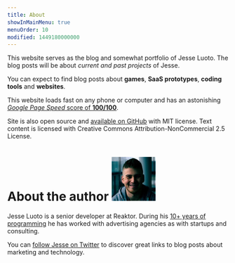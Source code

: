 ```yaml
---
title: About
showInMainMenu: true
menuOrder: 10
modified: 1449180000000
---
```


This website serves as the blog and somewhat portfolio of Jesse Luoto. The blog
posts will be about *current and past projects* of Jesse.

You can expect to find blog posts about **games**, **SaaS prototypes**,
**coding tools** and **websites**.

This website loads fast on any phone or computer and has an astonishing
[*Google Page Speed* score of **100/100**][100100].

Site is also open source and [available on GitHub][site-github] with MIT
license. Text content is licensed with Creative Commons
Attribution-NonCommercial 2.5 License.

# About the author <img src="/images/me.jpg" width="100" height="100" class="round">


Jesse Luoto is a senior developer at Reaktor. During his [10+ years of programming][LinkedIn]
he has worked with advertising agencies as with startups and consulting.

You can [follow Jesse on Twitter][Twitter] to discover great links to blog posts
about marketing and technology.



[100100]:/blog/howtoget.html
[site-github]:https://github.com/jehna/thejunkland.com
[LinkedIn]:https://fi.linkedin.com/in/jluoto
[Twitter]:https://twitter.com/luotojesse/
[Github]:https://github.com/jehna/
